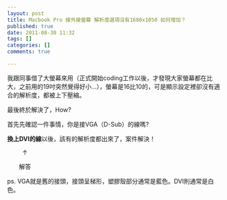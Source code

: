 ```yaml
---
layout: post
title: Macbook Pro 接外接螢幕 解析度選項沒有1680x1050 如何增加？
published: true
date: 2011-08-30 11:32
tags: []
categories: []
comments: true

---
```



我跟同事借了大螢幕來用（正式開始coding工作以後，才發現大家螢幕都在比大，之前用的19吋突然覺得好小...），螢幕是16比10的，可是顯示設定裡卻沒有適合的解析度，都被上下壓縮。 

  

最後終於解決了，How?

  

首先先確認一件事情，你是接VGA（D-Sub）的線嗎?

  

**換上DVI的線**以後，該有的解析度都出來了，案件解決！

         ↑

       解答

  

  

ps. VGA就是舊的接頭，接頭呈梯形，塑膠殼部分通常是藍色。DVI則通常是白色。



